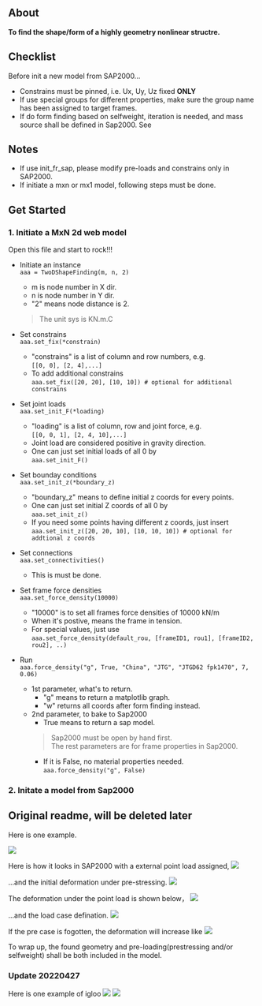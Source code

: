## About


**To find the shape/form of a highly geometry nonlinear structre.**

## Checklist 
Before init a new model from SAP2000...
- Constrains must be pinned, i.e. Ux, Uy, Uz fixed **ONLY**
- If use special groups for different properties, make sure the group name has been assigned to target frames.
- If do form finding based on selfweight, iteration is needed, and mass source shall be defined in Sap2000. See [](https://github.com/riverinme/Structure_Form_Finding_HH/blob/master/eg_double_oval_form_found%20by%20dead.py)

## Notes
- If use init_fr_sap, please modify pre-loads and constrains only in SAP2000.  
- If initiate a mxn or mx1 model, following steps must be done.  


## Get Started
### 1. Initiate a MxN 2d web model
Open this file and start to rock!!!  
[](https://github.com/riverinme/Structure_Form_Finding_HH/blob/master/eg_2d-pretensioned-net.py)
- Initiate an instance  
`aaa = TwoDShapeFinding(m, n, 2)`  
    - m is node number in X dir.  
    - n is node number in Y dir.  
    - "2" means node distance is 2.  
      
    > The unit sys is KN.m.C
    
- Set constrains  
`aaa.set_fix(*constrain)`  
    - "constrains" is a list of column and row numbers, e.g.  
    `[[0, 0], [2, 4],...]`  
    - To add additional constrains  
    `aaa.set_fix([20, 20], [10, 10]) # optional for additional constrains`  
    
- Set joint loads  
`aaa.set_init_F(*loading)`  
    - "loading" is a list of column, row and joint force, e.g.  
    `[[0, 0, 1], [2, 4, 10],...]`  
    - Joint load are considered positive in gravity direction.  
    - One can just set initial loads of all 0 by  
    `aaa.set_init_F()`  
    
- Set bounday conditions  
`aaa.set_init_z(*boundary_z)`  
    - "boundary_z" means to define initial z coords for every points.  
    - One can just set initial Z coords of all 0 by  
    `aaa.set_init_z()`  
    - If you need some points having different z coords, just insert  
    `aaa.set_init_z([20, 20, 10], [10, 10, 10]) # optional for addtional z coords`  
    
- Set connections  
`aaa.set_connectivities()`  
    - This is must be done.  
    
- Set frame force densities  
`aaa.set_force_density(10000)`  
    - "10000" is to set all frames force densities of 10000 kN/m
    - When it's postive, means the frame in tension.
    - For special values, just use  
    `aaa.set_force_density(default_rou, [frameID1, rou1], [frameID2, rou2], ..)`  
    
- Run  
`aaa.force_density("g", True, "China", "JTG", "JTGD62 fpk1470", 7, 0.06)`  
    - 1st parameter, what's to return.  
        - "g" means to return a matplotlib graph.  
        - "w" returns all coords after form finding instead.  
    - 2nd parameter, to bake to Sap2000  
        - True means to return a sap model.  
        > Sap2000 must be open by hand first.  
        > The rest parameters are for frame properties in Sap2000.  
        - If it is False, no material properties needed.  
        `aaa.force_density("g", False)`  
### 2. Initate a model from Sap2000



## Original readme, will be deleted later
Here is one example.

![](https://github.com/riverinme/Structure_Form_Finding_HH/blob/master/Eg2/Eg2.png)

Here is how it looks in SAP2000 with a external point load assigned,
![](https://github.com/riverinme/Structure_Form_Finding_HH/blob/master/Eg2/unit_point_load.png)

...and the initial deformation under pre-stressing.
![](https://github.com/riverinme/Structure_Form_Finding_HH/blob/master/Eg2/pre_deformation.png)

The deformation under the point load is shown below， 
![](https://github.com/riverinme/Structure_Form_Finding_HH/blob/master/Eg2/unit_deformation_NL.png)

...and the load case defination.
![](https://github.com/riverinme/Structure_Form_Finding_HH/blob/master/Eg2/Unit_NL_case.png)

If the pre case is fogotten, the deformation will increase like
![](https://github.com/riverinme/Structure_Form_Finding_HH/blob/master/Eg2/unit_deformation_wo_pre.png)

To wrap up, the found geometry and pre-loading(prestressing and/or selfweight) shall be both included in the model. 

### Update 20220427

Here is one example of igloo
![](https://github.com/riverinme/Structure_Form_Finding_HH/blob/master/Eg2/igloo.png)
![](https://github.com/riverinme/Structure_Form_Finding_HH/blob/master/Eg2/igloo_axial_forces.png)